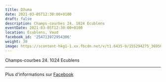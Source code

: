 ```yaml
---
title: Džuma
date: 2021-03-05T12:30:00+0100
draft: false
description: Champs-courbes 24. 1024 Ecublens
eventDate: 2021-03-05T12:30:00+0100
location: Écublens, Vaud
facebook_id: '254713972954306'
weight: 30
image: https://scontent-hkg1-1.xx.fbcdn.net/v/t1.6435-9/155294275_3695079563921169_4909597834044538694_n.jpg?_nc_cat=101&ccb=1-7&_nc_sid=9e60e4&_nc_ohc=iOQcRDYimX4Q7kNvwFh-0Ir&_nc_oc=Admiva0AGMLw7kkmJR7aov5x_NKgHbXS2L74PheB4X4p3pSImgKM7Thcslg5jZFyNt4&_nc_zt=23&_nc_ht=scontent-hkg1-1.xx&edm=ABTKTjYEAAAA&_nc_gid=zYzmkxumWAiGqXWo9GTCqg&oh=00_AfI1B2cnBCu6bcv4iCvK-Dk8ZZ1_ofIziYg6Tvq9h3Tlnw&oe=6848D95B
---
```


Champs-courbes 24. 1024 Ecublens

---

Plus d'informations sur [Facebook](https://facebook.com/events/254713972954306)